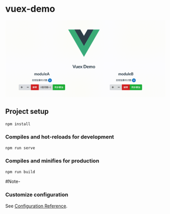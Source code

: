# vuex-demo

![image](https://github.com/YisoTsao/vuexDome/blob/master/vuexdemo.gif?raw=true)
## Project setup
```
npm install
```

### Compiles and hot-reloads for development
```
npm run serve
```

### Compiles and minifies for production
```
npm run build
```

#Note-
### Customize configuration
See [Configuration Reference](https://cli.vuejs.org/config/).
